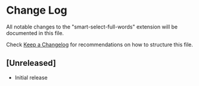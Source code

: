 # Change Log

All notable changes to the "smart-select-full-words" extension will be documented in this file.

Check [Keep a Changelog](http://keepachangelog.com/) for recommendations on how to structure this file.

## [Unreleased]

- Initial release